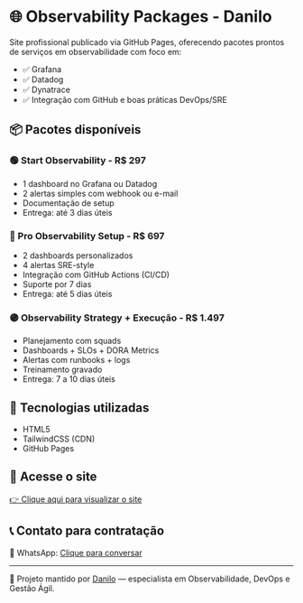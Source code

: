 # 🌐 Observability Packages - Danilo

Site profissional publicado via GitHub Pages, oferecendo pacotes prontos de serviços em observabilidade com foco em:

- ✅ Grafana
- ✅ Datadog
- ✅ Dynatrace
- ✅ Integração com GitHub e boas práticas DevOps/SRE

## 📦 Pacotes disponíveis

### 🟢 Start Observability - R$ 297
- 1 dashboard no Grafana ou Datadog
- 2 alertas simples com webhook ou e-mail
- Documentação de setup
- Entrega: até 3 dias úteis

### 🔵 Pro Observability Setup - R$ 697
- 2 dashboards personalizados
- 4 alertas SRE-style
- Integração com GitHub Actions (CI/CD)
- Suporte por 7 dias
- Entrega: até 5 dias úteis

### 🟣 Observability Strategy + Execução - R$ 1.497
- Planejamento com squads
- Dashboards + SLOs + DORA Metrics
- Alertas com runbooks + logs
- Treinamento gravado
- Entrega: 7 a 10 dias úteis

## 🚀 Tecnologias utilizadas

- HTML5
- TailwindCSS (CDN)
- GitHub Pages

## 🔗 Acesse o site

[👉 Clique aqui para visualizar o site](https://SEU_USUARIO.github.io/danilo-observability)

## 📞 Contato para contratação

📲 WhatsApp: [Clique para conversar](https://wa.me/5511941294343)

---

🔧 Projeto mantido por [Danilo](https://github.com/SEU_USUARIO) — especialista em Observabilidade, DevOps e Gestão Ágil.
